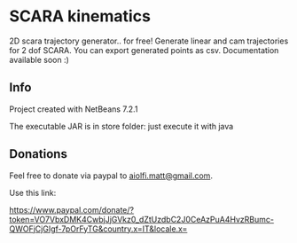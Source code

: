 # SCARA kinematics

2D scara trajectory generator.. for free!
Generate linear and cam trajectories for 2 dof SCARA. You can export generated points as csv. Documentation available soon :)

## Info

Project created with NetBeans 7.2.1

The executable JAR is in store folder: just execute it with java

## Donations

Feel free to donate via paypal to aiolfi.matt@gmail.com.

Use this link:

https://www.paypal.com/donate/?token=VO7VbxDMK4CwbjJjGVkz0_dZtUzdbC2J0CeAzPuA4HvzRBumc-QWOFjCjGIgf-7pOrFyTG&country.x=IT&locale.x=

